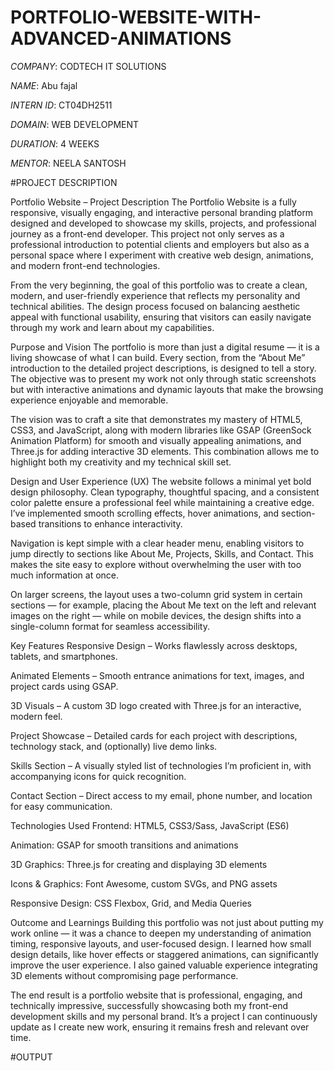 # PORTFOLIO-WEBSITE-WITH-ADVANCED-ANIMATIONS

*COMPANY*: CODTECH IT SOLUTIONS

*NAME*: Abu fajal 

*INTERN ID*: CT04DH2511

*DOMAIN*: WEB DEVELOPMENT

*DURATION*: 4 WEEKS

*MENTOR*: NEELA SANTOSH

#PROJECT DESCRIPTION

Portfolio Website – Project Description
The Portfolio Website is a fully responsive, visually engaging, and interactive personal branding platform designed and developed to showcase my skills, projects, and professional journey as a front-end developer. This project not only serves as a professional introduction to potential clients and employers but also as a personal space where I experiment with creative web design, animations, and modern front-end technologies.

From the very beginning, the goal of this portfolio was to create a clean, modern, and user-friendly experience that reflects my personality and technical abilities. The design process focused on balancing aesthetic appeal with functional usability, ensuring that visitors can easily navigate through my work and learn about my capabilities.

Purpose and Vision
The portfolio is more than just a digital resume — it is a living showcase of what I can build. Every section, from the “About Me” introduction to the detailed project descriptions, is designed to tell a story. The objective was to present my work not only through static screenshots but with interactive animations and dynamic layouts that make the browsing experience enjoyable and memorable.

The vision was to craft a site that demonstrates my mastery of HTML5, CSS3, and JavaScript, along with modern libraries like GSAP (GreenSock Animation Platform) for smooth and visually appealing animations, and Three.js for adding interactive 3D elements. This combination allows me to highlight both my creativity and my technical skill set.

Design and User Experience (UX)
The website follows a minimal yet bold design philosophy. Clean typography, thoughtful spacing, and a consistent color palette ensure a professional feel while maintaining a creative edge. I’ve implemented smooth scrolling effects, hover animations, and section-based transitions to enhance interactivity.

Navigation is kept simple with a clear header menu, enabling visitors to jump directly to sections like About Me, Projects, Skills, and Contact. This makes the site easy to explore without overwhelming the user with too much information at once.

On larger screens, the layout uses a two-column grid system in certain sections — for example, placing the About Me text on the left and relevant images on the right — while on mobile devices, the design shifts into a single-column format for seamless accessibility.

Key Features
Responsive Design – Works flawlessly across desktops, tablets, and smartphones.

Animated Elements – Smooth entrance animations for text, images, and project cards using GSAP.

3D Visuals – A custom 3D logo created with Three.js for an interactive, modern feel.

Project Showcase – Detailed cards for each project with descriptions, technology stack, and (optionally) live demo links.

Skills Section – A visually styled list of technologies I’m proficient in, with accompanying icons for quick recognition.

Contact Section – Direct access to my email, phone number, and location for easy communication.

Technologies Used
Frontend: HTML5, CSS3/Sass, JavaScript (ES6)

Animation: GSAP for smooth transitions and animations

3D Graphics: Three.js for creating and displaying 3D elements

Icons & Graphics: Font Awesome, custom SVGs, and PNG assets

Responsive Design: CSS Flexbox, Grid, and Media Queries

Outcome and Learnings
Building this portfolio was not just about putting my work online — it was a chance to deepen my understanding of animation timing, responsive layouts, and user-focused design. I learned how small design details, like hover effects or staggered animations, can significantly improve the user experience. I also gained valuable experience integrating 3D elements without compromising page performance.

The end result is a portfolio website that is professional, engaging, and technically impressive, successfully showcasing both my front-end development skills and my personal brand. It’s a project I can continuously update as I create new work, ensuring it remains fresh and relevant over time.

#OUTPUT




